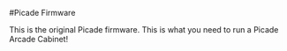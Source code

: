 #Picade Firmware

This is the original Picade firmware. This is what you need to run a Picade Arcade Cabinet!
